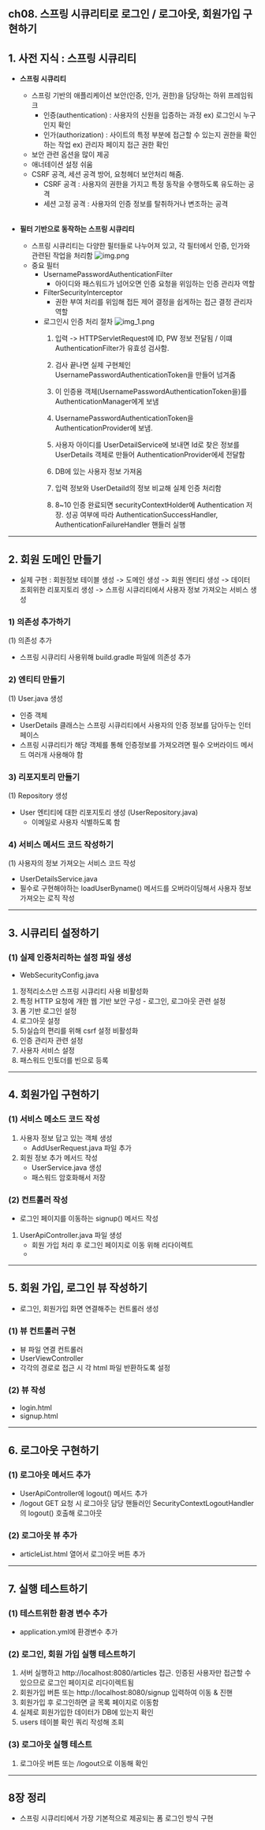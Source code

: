 ch08. 스프링 시큐리티로 로그인 / 로그아웃, 회원가입 구현하기
--------------------------------
## 1. 사전 지식 : 스프링 시큐리티
* <b>스프링 시큐리티</b>
  * 스프링 기반의 애플리케이션 보안(인증, 인가, 권한)을 담당하는 하위 프레임워크
    * 인증(authentication) : 사용자의 신원을 입증하는 과정 ex) 로그인시 누구인지 확인
    * 인가(authorization) : 사이트의 특정 부분에 접근할 수 있는지 권한을 확인하는 작업 ex) 관리자 페이지 접근 권한 확인
  * 보안 관련 옵션을 많이 제공
  * 애너테이션 설정 쉬움
  * CSRF 공격, 세션 공격 방어, 요청헤더 보안처리 해줌.
    * CSRF 공격 : 사용자의 권한을 가지고 특정 동작을 수행하도록 유도하는 공격
    * 세션 고정 공격 : 사용자의 인증 정보를 탈취하거나 변조하는 공격 
    <br><br>
    
* <b>필터 기반으로 동작하는 스프링 시큐리티</b>
  * 스프링 시큐리티는 다양한 필터들로 나누어져 있고, 각 필터에서 인증, 인가와 관련된 작업을 처리함
    ![img.png](img.png)
  * 중요 필터
    * UsernamePasswordAuthenticationFilter
      * 아이디와 패스워드가 넘어오면 인증 요청을 위임하는 인증 관리자 역할
    * FilterSecurityInterceptor
      * 권한 부여 처리를 위임해 접든 제어 결정을 쉽게하는 접근 결정 관리자 역할
    * 로그인시 인증 처리 절차
      ![img_1.png](img_1.png)
      1) 입력 -> HTTPServletRequest에 ID, PW 정보 전달됨 / 이떄 AuthenticationFilter가 유효성 검사함.
      2) 검사 끝나면 실제 구현체인 UsernamePasswordAuthenticationToken을 만들어 넘겨줌
      3) 이 인증용 객체(UsernamePasswordAuthenticationToken을)를 AuthenticationManager에게 보냄
      4) UsernamePasswordAuthenticationToken을 AuthenticationProvider에 보냄.
      
      5) 사용자 아이디를 UserDetailService에 보내면 Id로 찾은 정보를 UserDetails 객체로 만들어 AuthenticationProvider에세 전달함
      6) DB에 있는 사용자 정보 가져옴
      7) 입력 정보와 UserDetaild의 정보 비교해 실제 인증 처리함
      8) 8~10 인증 완료되면 securityContextHolder에 Authentication 저장. 성공 여부에 따라 AuthenticationSuccessHandler, AuthenticationFailureHandler 핸들러 실행

--------------------------------------------------------

## 2. 회원 도메인 만들기
* 실제 구현 : 회원정보 테이블 생성 -> 도메인 생성 -> 회원 엔티티 생성 -> 데이터 조회위한 리포지토리 생성 -> 스프링 시큐리티에서 사용자 정보 가져오는 서비스 생성

### 1) 의존성 추가하기 <br>
(1) 의존성 추가
  * 스프링 시큐리티 사용위해 build.gradle 파일에 의존성 추가

### 2) 엔티티 만들기 <br>
(1) User.java 생성
* 인증 객체
* UserDetails 클래스는 스프링 시큐리티에서 사용자의 인증 정보를 담아두는 인터페이스
* 스프링 시큐리티가 해당 객체를 통해 인증정보를 가져오려면 필수 오버라이드 메서드 여러개 사용해야 함

### 3) 리포지토리 만들기
(1) Repository 생성
* User 엔티티에 대한 리포지토리 생성 (UserRepository.java)
  * 이메일로 사용자 식별하도록 함

### 4) 서비스 메서드 코드 작성하기
(1) 사용자의 정보 가져오는 서비스 코드 작성
* UserDetailsService.java
* 필수로 구현해야하는 loadUserByname() 메서드를 오버라이딩해서 사용자 정보 가져오는 로직 작성

---------------------------------------------------------

## 3. 시큐리티 설정하기
### (1) 실제 인증처리하는 설정 파일 생성
* WebSecurityConfig.java
1) 정적리소스만 스프링 시큐리티 사용 비활성화
2) 특정 HTTP 요청에 개한 웹 기반 보안 구성 - 로그인, 로그아웃 관련 설정
3) 폼 기반 로그인 설정
4) 로그아웃 설정 
5) 5)실습의 편리를 위해 csrf 설정 비활성화 
6) 인증 관리자 관련 설정
7) 사용자 서비스 설정
8) 패스워드 인토더를 빈으로 등록

---------------------------------------------------------

## 4. 회원가입 구현하기
### (1) 서비스 메소드 코드 작성
1) 사용자 정보 답고 있는 객체 생성
   * AddUserRequest.java 파일 추가 
2) 회원 정보 추가 메서드 작성
   * UserService.java 생성
   * 패스워드 암호화해서 저장

### (2) 컨트롤러 작성
* 로그인 페이지를 이동하는 signup() 메서드 작성
1) UserApiController.java 파일 생성
   * 회원 가입 처리 후 로그인 페이지로 이동 위해 리다이렉트
   * 
---------------------------------------------------------

## 5. 회원 가입, 로그인 뷰 작성하기
* 로그인, 회원가입 화면 연결해주는 컨트롤러 생성

### (1) 뷰 컨트롤러 구현
  * 뷰 파일 연결 컨트롤러
  * UserViewController
  * 각각의 경로로 접근 시 각 html 파일 반환하도록 설정

### (2) 뷰 작성 
  * login.html
  * signup.html

---------------------------------------------------------

## 6. 로그아웃 구현하기
### (1) 로그아웃 메서드 추가
* UserApiController에 logout() 메서드 추가
* /logout GET 요청 시 로그아웃 담당 핸들러인 SecurityContextLogoutHandler의 logout() 호출해 로그아웃

### (2) 로그아웃 뷰 추가
* articleList.html 열어서 로그아웃 버튼 추가 

---------------------------------------------------------

## 7. 실행 테스트하기
### (1) 테스트위한 환경 변수 추가
* application.yml에 환경변수 추가

### (2) 로그인, 회원 가입 실행 테스트하기
  1) 서버 실행하고 http://localhost:8080/articles 접근. 인증된 사용자만 접근할 수 있으므로 로그인 페이지로 리다이렉트됨
  2) 회원가입 버튼 또는 http://localhost:8080/signup 입력하여 이동 & 진핸
  3) 회원가입 후 로그인하면 글 목록 페이지로 이동함
  4) 실제로 회원가입한 데이터가 DB에 있는지 확인
  5) users 테이블 확인 쿼리 작성해 조회

### (3) 로그아웃 실행 테스트
  1) 로그아웃 버튼 또는 /logout으로 이동해 확인

---------------------------------------------------------

## 8장 정리
- 스프링 시큐리티에서 가장 기본적으로 제공되는 폼 로그인 방식 구현
